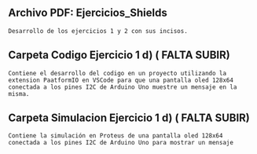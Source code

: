 ## **Archivo PDF: Ejercicios_Shields**
    Desarrollo de los ejercicios 1 y 2 con sus incisos.

## **Carpeta Codigo Ejercicio 1 d)** ( FALTA SUBIR)
    Contiene el desarrollo del codigo en un proyecto utilizando la extension PaatformIO en VSCode para que una pantalla oled 128x64 conectada a los pines I2C de Arduino Uno muestre un mensaje en la misma.
    

## **Carpeta Simulacion Ejercicio 1 d)** ( FALTA SUBIR)
    Contiene la simulación en Proteus de una pantalla oled 128x64 conectada a los pines I2C de Arduino Uno para mostrar un mensaje